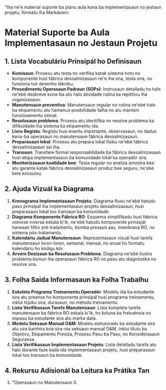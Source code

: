 "Iha ne'e material suporte ba planu aula kona ba implementasaun no jestaun projetu, formatu iha Markdown:

# Material Suporte ba Aula Implementasaun no Jestaun Projetu

## 1. Lista Vocabuláriu Prinsipál ho Definisaun

- **Komisaun**: Prosesu atu testa no verifika katak sistema hotu no komponente husi fábrica dessalinizasaun ne'e iha ona, testa ona, no funsiona tuir desenho tékniku.
- **Prosedimentu Operasaun Padraun (SOPs)**: Instrusaun detalladu ho tulis ne'ebé deskreve kona-ba atu halo atividade rutina ka repititivu iha organizasaun.
- **Manutensaun preventiva**: Manutensaun regular no rutina ne'ebé halo ba ekipamentu atu hamenus posibilidade falha no atu mantein funsionamentu otimal.
- **Resolusaun problema**: Prosesu atu identifika no resolve problema ka difikuldade iha sistema ka ekipamentu ida.
- **Livru Registu**: Registu husi eventu importante, observasaun, no dadus kona-ba operasaun no manutensaun fábrica dessalinizasaun.
- **Preparasaun lokal**: Prosesu atu prepara lokal físiku ne'ebé fábrica dessalinizasaun sei iha.
- **Transaun**: Transfere formal responsabilidade ba fábrica dessalinizasaun husi ekipa implementasaun ba komunidade lokál ka operadór sira.
- **Monitorizasaun kualidade bee**: Testa regular no analiza amostra bee atu garante katak fábrica dessalinizasaun produz bee seguru, ne'ebé bele konsumu.

## 2. Ajuda Vizuál ka Diagrama

1. **Kronograma Implementasaun Projetu**: Diagrama fluxu ne'ebé hatudu pasu prinsipál iha implementasaun projetu dessalinizasaun, husi preparasaun lokal too transaun ba komunidade.
2. **Diagrama Komponente Fábrica RO**: Esquema simplifikadu husi fábrica osmose inversa eskala ki'ik, ne'ebé hatudu komponente prinsipál hanesan filtro pré-tratamentu, bomba presaun aas, membrana RO, no sistema pós-tratamentu.
3. **Kalendáriu Jadual Manutensaun**: Reprezentasaun vizuál husi tarefa manutensaun loron-loron, semanal, mensal, no anual ho formatu kalendáriu ho kódigu kór.
4. **Arvore Desizaun ba Resolusaun Problema**: Diagrama ne'ebé ilustra problema komun iha operasaun fábrica RO no pasu atu diagnóstika no resolve sira.

## 3. Folha Saida Informasaun ka Folha Trabalhu

1. **Eskeleto Programa Treinamentu Operadór**: Modelu ida ba estudante sira atu preenxe ho komponente prinsipál husi programa treinamentu, inklui tópiku sira, durasaun, no métodu treinamentu.
2. **Lista Verifikasaun Tarefa Manutensaun**: Lista kompleta tarefa manutensaun ba fábrica RO eskala ki'ik, ho koluna ba frekuénsia no espasu ba estudante sira atu marka data.
3. **Modelu Seksaun Manual O&M**: Modelu estruturadu ba estudante sira atu uza bainhira kria sira-nia seksaun manual O&M, inklui títulu ba Objetivu, Ekipamentu Presiza, Prosesu Pasu ba Pasu, no Konsiderasaun Seguransa.
4. **Lista Verifikasaun Implementasaun Projetu**: Lista detalladu tarefa atu halo durante faze kada ida implementasaun projetu, husi preparasaun lokal too transaun ba komunidade.

## 4. Rekursu Adisionál ba Leitura ka Prátika Tan

1. "Operasaun no Manutensaun S
